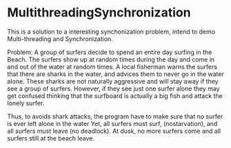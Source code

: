 # MultithreadingSynchronization
This is a solution to a interesting synchonization problem, intend to demo Multi-threading and Synchronization.

Problem: A group of surfers decide to spend an entire day surfing in the
Beach. The surfers show up at random times during the day and come in and out of the water at random times.
A local fisherman warns the surfers that there are sharks in the water, and advices them to
never go in the water alone. These sharks are not naturally aggressive and will stay away if
they see a group of surfers. However, if they see just one surfer alone they may get confused
thinking that the surfboard is actually a big fish and attack the lonely surfer. 

Thus, to avoids shark attacks, the program have to make sure that no surfer is ever left alone in the water
Yet, all surfers must surf, (nostarvation), and all surfers must leave (no deadlock). At dusk, no more surfers 
come and all surfers still at the beach leave.
